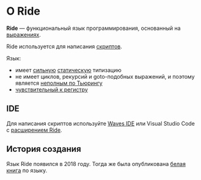 # О Ride

**Ride** — функциональный язык программирования, основанный на [выражениях](/ru/ride/base-concepts/expression).

Ride используется для написания [скриптов](/ru/ride/script).

Язык:

* имеет [сильную](https://ru.wikipedia.org/wiki/Сильная_и_слабая_типизация) [статическую](https://ru.wikipedia.org/wiki/Статическая_типизация) типизацию
* не имеет циклов, рекурсий и goto-подобных выражений, и поэтому является [неполным по Тьюрингу](https://ru.wikipedia.org/wiki/Полнота_по_Тьюрингу)
* [чувствительный к регистру](https://ru.wikipedia.org/wiki/Чувствительность_к_регистру_символов)

## IDE

Для написания скриптов используйте [Waves IDE](/ru/building-apps/smart-contracts/tools/waves-ide) или Visual Studio Code с [расширением Ride](https://marketplace.visualstudio.com/items?itemName=wavesplatform.waves-ride).

## История создания

Язык Ride появился в 2018 году. Тогда же была опубликована [белая книга](https://wavesplatform.com/files/docs/white_paper_waves_smart_contracts.pdf) по языку.  
